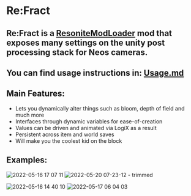 # Re:Fract

## Re:Fract is a [ResoniteModLoader](https://github.com/resonite-modding-group/ResoniteModLoader) mod that exposes many settings on the unity post processing stack for Neos cameras.

## You can find usage instructions in: [Usage.md](Usage.md)
## Main Features:

- Lets you dynamically alter things such as bloom, depth of field and much more
- Interfaces through dynamic variables for ease-of-creation
- Values can be driven and animated via LogiX as a result
- Persistent across item and world saves
- Will make you the coolest kid on the block

## Examples:

![2022-05-16 17 07 11](https://user-images.githubusercontent.com/9770110/169544507-5b77875d-3798-4ab8-a0ca-fb785a0bf632.jpg)
![2022-05-20 07-23-12 - trimmed](https://user-images.githubusercontent.com/9770110/169545008-39fa178b-b8d8-4db8-82b3-4c39f842ef24.gif)

![2022-05-16 14 40 10](https://user-images.githubusercontent.com/9770110/169544614-3e1a3302-f2cc-4a8d-93ad-c45efe7b69af.jpg)
![2022-05-17 06 04 03](https://user-images.githubusercontent.com/9770110/169544861-f415b537-9ef5-4970-9c96-171ad7c85de9.jpg)
